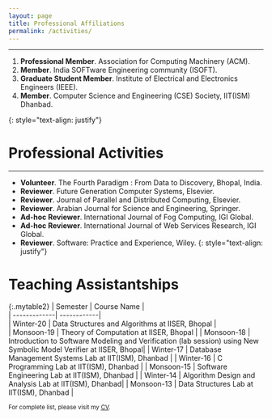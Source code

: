 ```yaml
---
layout: page
title: Professional Affiliations
permalink: /activities/
---
```

---
<ol>
<li><strong>Professional Member</strong>. Association for Computing Machinery (ACM). </li>
<li><strong>Member</strong>. India SOFTware Engineering community (ISOFT). </li>
<li><strong>Graduate Student Member</strong>. Institute of Electrical and Electronics Engineers (IEEE). </li>
<li><strong>Member</strong>. Computer Science and Engineering (CSE) Society, IIT(ISM) Dhanbad. </li>
</ol>{: style="text-align: justify"}

# Professional Activities
---
- **Volunteer**. The Fourth Paradigm : From Data to Discovery, Bhopal, India.
- **Reviewer**. Future Generation Computer Systems, Elsevier.
- **Reviewer**. Journal of Parallel and Distributed Computing, Elsevier.
- **Reviewer**. Arabian Journal for Science and Engineering, Springer.
- **Ad-hoc Reviewer**. International Journal of Fog Computing, IGI Global.
- **Ad-hoc Reviewer**. International Journal of Web Services Research, IGI Global.
- **Reviewer**. Software: Practice and Experience, Wiley.
{: style="text-align: justify"}

# Teaching Assistantships

{:.mytable2}
| Semester     | Course Name |                       
| -------------| ------------|   
| Winter-20    | Data Structures and Algorithms at IISER, Bhopal |  
| Monsoon-19   | Theory of Computation at IISER, Bhopal         | 
| Monsoon-18   | Introduction to Software Modeling and Verification (lab session) using New Symbolic Model Verifier at IISER, Bhopal|
| Winter-17    | Database Management Systems Lab at IIT(ISM), Dhanbad | 
| Winter-16    | C Programming Lab at IIT(ISM), Dhanbad               | 
| Monsoon-15   | Software Engineering Lab at IIT(ISM), Dhanbad      | 
| Winter-14    | Algorithm Design and Analysis Lab at IIT(ISM), Dhanbad| 
| Monsoon-13   | Data Structures Lab at IIT(ISM), Dhanbad   |  

<small> For complete list, please visit my <a target="_blank" href="https://github.com/SibaMishra/sibamishra.github.io/tree/master/assets/cv"><span style="text-align:right;font-size:15px;text-color:black;"></span><u>CV</u></a>.</small>

